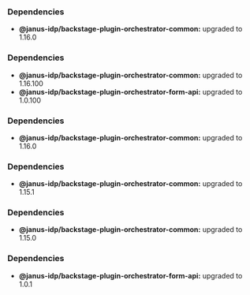 ### Dependencies

* **@janus-idp/backstage-plugin-orchestrator-common:** upgraded to 1.16.0

### Dependencies

* **@janus-idp/backstage-plugin-orchestrator-common:** upgraded to 1.16.100
* **@janus-idp/backstage-plugin-orchestrator-form-api:** upgraded to 1.0.100

### Dependencies

* **@janus-idp/backstage-plugin-orchestrator-common:** upgraded to 1.16.0

### Dependencies

* **@janus-idp/backstage-plugin-orchestrator-common:** upgraded to 1.15.1

### Dependencies

* **@janus-idp/backstage-plugin-orchestrator-common:** upgraded to 1.15.0

### Dependencies

* **@janus-idp/backstage-plugin-orchestrator-form-api:** upgraded to 1.0.1

